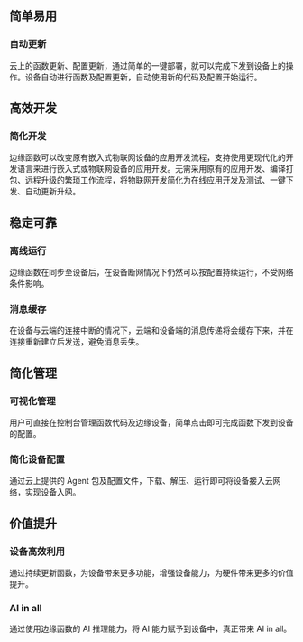## 简单易用

### 自动更新云上的函数更新、配置更新，通过简单的一键部署，就可以完成下发到设备上的操作。设备自动进行函数及配置更新，自动使用新的代码及配置开始运行。## 高效开发### 简化开发边缘函数可以改变原有嵌入式物联网设备的应用开发流程，支持使用更现代化的开发语言来进行嵌入式或物联网设备的应用开发。无需采用原有的应用开发、编译打包、远程升级的繁琐工作流程，将物联网开发简化为在线应用开发及测试、一键下发、自动更新升级。

## 稳定可靠

### 离线运行

边缘函数在同步至设备后，在设备断网情况下仍然可以按配置持续运行，不受网络条件影响。

### 消息缓存

在设备与云端的连接中断的情况下，云端和设备端的消息传递将会缓存下来，并在连接重新建立后发送，避免消息丢失。

## 简化管理

### 可视化管理

用户可直接在控制台管理函数代码及边缘设备，简单点击即可完成函数下发到设备的配置。

### 简化设备配置

通过云上提供的 Agent 包及配置文件，下载、解压、运行即可将设备接入云网络，实现设备入网。

## 价值提升

### 设备高效利用

通过持续更新函数，为设备带来更多功能，增强设备能力，为硬件带来更多的价值提升。

### AI in all

通过使用边缘函数的 AI 推理能力，将 AI 能力赋予到设备中，真正带来 AI in all。
